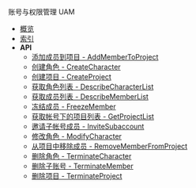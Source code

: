 <div class="sidebar_title ">账号与权限管理 UAM</div>

- [概览](api/uaccount-api/README.md)
- [索引](api/uaccount-api/index.md)
- **API**
    - [添加成员到项目 - AddMemberToProject](api/uaccount-api/add_member_to_project)
    - [创建角色 - CreateCharacter](api/uaccount-api/create_character)
    - [创建项目 - CreateProject](api/uaccount-api/create_project)
    - [获取角色列表 - DescribeCharacterList](api/uaccount-api/describe_character_list)
    - [获取成员列表 - DescribeMemberList](api/uaccount-api/describe_member_list)
    - [冻结成员 - FreezeMember](api/uaccount-api/freeze_member)
    - [获取帐号下的项目列表 - GetProjectList](api/uaccount-api/get_project_list)
    - [邀请子帐号成员 - InviteSubaccount](api/uaccount-api/invite_subaccount)
    - [修改角色 - ModifyCharacter](api/uaccount-api/modify_character)
    - [从项目中移除成员 - RemoveMemberFromProject](api/uaccount-api/remove_member_from_project)
    - [删除角色 - TerminateCharacter](api/uaccount-api/terminate_character)
    - [删除子账号 - TerminateMember](api/uaccount-api/terminate_member)
    - [删除项目 - TerminateProject](api/uaccount-api/terminate_project)
